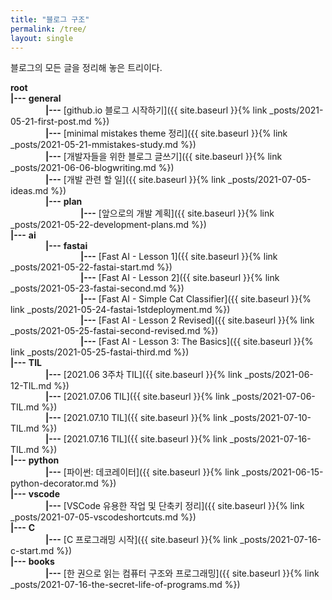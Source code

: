 ```yaml
---
title: "블로그 구조"
permalink: /tree/
layout: single
---
```

블로그의 모든 글을 정리해 놓은 트리이다. 

**root**  
**|---**
**general**  
    **|---**
[github.io 블로그 시작하기]({{ site.baseurl }}{% link _posts/2021-05-21-first-post.md %})  
    **|---**
[minimal mistakes theme 정리]({{ site.baseurl }}{% link _posts/2021-05-21-mmistakes-study.md %})  
    **|---**
[개발자들을 위한 블로그 글쓰기]({{ site.baseurl }}{% link _posts/2021-06-06-blogwriting.md %})  
    **|---**
[개발 관련 할 일]({{ site.baseurl }}{% link _posts/2021-07-05-ideas.md %})  
    **|---**
**plan**  
        **|---**
[앞으로의 개발 계획]({{ site.baseurl }}{% link _posts/2021-05-22-development-plans.md %})  
**|---**
**ai**  
    **|---**
**fastai**  
        **|---**
[Fast AI - Lesson 1]({{ site.baseurl }}{% link _posts/2021-05-22-fastai-start.md %})  
        **|---**
[Fast AI - Lesson 2]({{ site.baseurl }}{% link _posts/2021-05-23-fastai-second.md %})  
        **|---**
[Fast AI - Simple Cat Classifier]({{ site.baseurl }}{% link _posts/2021-05-24-fastai-1stdeployment.md %})  
        **|---**
[Fast AI - Lesson 2 Revised]({{ site.baseurl }}{% link _posts/2021-05-25-fastai-second-revised.md %})  
        **|---**
[Fast AI - Lesson 3: The Basics]({{ site.baseurl }}{% link _posts/2021-05-25-fastai-third.md %})  
**|---**
**TIL**  
    **|---**
[2021.06 3주차 TIL]({{ site.baseurl }}{% link _posts/2021-06-12-TIL.md %})  
    **|---**
[2021.07.06 TIL]({{ site.baseurl }}{% link _posts/2021-07-06-TIL.md %})  
    **|---**
[2021.07.10 TIL]({{ site.baseurl }}{% link _posts/2021-07-10-TIL.md %})  
    **|---**
[2021.07.16 TIL]({{ site.baseurl }}{% link _posts/2021-07-16-TIL.md %})  
**|---**
**python**  
    **|---**
[파이썬: 데코레이터]({{ site.baseurl }}{% link _posts/2021-06-15-python-decorator.md %})  
**|---**
**vscode**  
    **|---**
[VSCode 유용한 작업 및 단축키 정리]({{ site.baseurl }}{% link _posts/2021-07-05-vscodeshortcuts.md %})  
**|---**
**C**  
    **|---**
[C 프로그래밍 시작]({{ site.baseurl }}{% link _posts/2021-07-16-c-start.md %})  
**|---**
**books**  
    **|---**
[한 권으로 읽는 컴퓨터 구조와 프로그래밍]({{ site.baseurl }}{% link _posts/2021-07-16-the-secret-life-of-programs.md %})  
